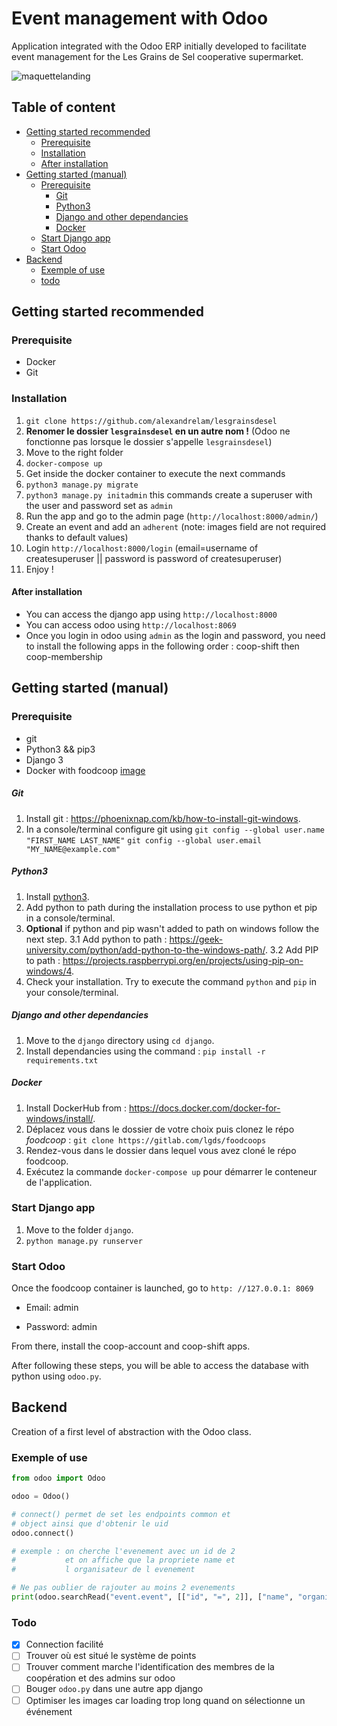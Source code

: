 # Event management with Odoo

Application integrated with the Odoo ERP initially developed to facilitate event management for the Les Grains de Sel cooperative supermarket.

![maquettelanding](https://user-images.githubusercontent.com/25727549/101214918-1e2cda80-367d-11eb-9a03-bcd34327ea61.PNG)

## Table of content

- [Getting started recommended](#getting-started-recommended)
  - [Prerequisite](#prerequisite)
  - [Installation](#installation)
  - [After installation](#after-installation)
- [Getting started (manual)](#getting-started-manual)
  - [Prerequisite](#prerequisite)
    - [Git](#git)
    - [Python3](#python3)
    - [Django and other dependancies](#django-and-other-dependancies)
    - [Docker](#docker)
  - [Start Django app](#start-django-app)
  - [Start Odoo](#start-odoo)
- [Backend](#backend)
  - [Exemple of use](#exemple-of-use)
  - [todo](#todo)

## Getting started recommended

### Prerequisite

- Docker
- Git

### Installation

1. `git clone https://github.com/alexandrelam/lesgrainsdesel `
2. **Renomer le dossier `lesgrainsdesel` en un autre nom !** (Odoo ne fonctionne pas lorsque le dossier s'appelle `lesgrainsdesel`)
3. Move to the right folder
4. `docker-compose up`
5. Get inside the docker container to execute the next commands
6. `python3 manage.py migrate`
7. `python3 manage.py initadmin` this commands create a superuser with the user and password set as `admin`
8. Run the app and go to the admin page (`http://localhost:8000/admin/`)
9. Create an event and add an `adherent` (note: images field are not required thanks to default values)
10. Login `http://localhost:8000/login` (email=username of createsuperuser || password is password of createsuperuser)
11. Enjoy !

#### After installation

- You can access the django app using `http://localhost:8000`
- You can access odoo using `http://localhost:8069`
- Once you login in odoo using `admin` as the login and password, you need to install the following apps in the following order : coop-shift then coop-membership

## Getting started (manual)

### Prerequisite

- git
- Python3 && pip3
- Django 3
- Docker with foodcoop [image](https://gitlab.com/lgds/foodcoops)

##### Git

1. Install git : https://phoenixnap.com/kb/how-to-install-git-windows.
2. In a console/terminal configure git using
   `git config --global user.name "FIRST_NAME LAST_NAME"`
   `git config --global user.email "MY_NAME@example.com"`

##### Python3

1. Install [python3](https://www.python.org/downloads/).
2. Add python to path during the installation process to use python et pip in a console/terminal.
3. **Optional** if python and pip wasn't added to path on windows follow the next step.
   3.1 Add python to path : https://geek-university.com/python/add-python-to-the-windows-path/.
   3.2 Add PIP to path : https://projects.raspberrypi.org/en/projects/using-pip-on-windows/4.
4. Check your installation. Try to execute the command `python` and `pip` in your console/terminal.

##### Django and other dependancies

1. Move to the `django` directory using `cd django`.
2. Install dependancies using the command : `pip install -r requirements.txt`

##### Docker

1. Install DockerHub from : https://docs.docker.com/docker-for-windows/install/.
2. Déplacez vous dans le dossier de votre choix puis clonez le répo _foodcoop_ : `git clone https://gitlab.com/lgds/foodcoops`
3. Rendez-vous dans le dossier dans lequel vous avez cloné le répo foodcoop.
4. Exécutez la commande `docker-compose up` pour démarrer le conteneur de l'application.

### Start Django app

1. Move to the folder `django`.
2. `python manage.py runserver`

### Start Odoo

Once the foodcoop container is launched, go to `http: //127.0.0.1: 8069`

- Email: admin

- Password: admin

From there, install the coop-account and coop-shift apps.

After following these steps, you will be able to access the database with python using `odoo.py`.

## Backend

Creation of a first level of abstraction with the Odoo class.

### Exemple of use

```python
from odoo import Odoo

odoo = Odoo()

# connect() permet de set les endpoints common et
# object ainsi que d'obtenir le uid
odoo.connect()

# exemple : on cherche l'evenement avec un id de 2
#           et on affiche que la propriete name et
#           l organisateur de l evenement

# Ne pas oublier de rajouter au moins 2 evenements
print(odoo.searchRead("event.event", [["id", "=", 2]], ["name", "organizer_id"]))
```

### Todo

- [x] Connection facilité
- [ ] Trouver où est situé le système de points
- [ ] Trouver comment marche l'identification des membres de la coopération et des admins sur odoo
- [ ] Bouger `odoo.py` dans une autre app django
- [ ] Optimiser les images car loading trop long quand on sélectionne un événement
